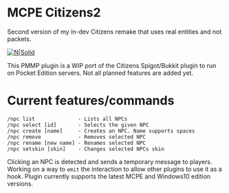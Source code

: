 # MCPE Citizens2
Second version of my in-dev Citizens remake that uses real entities and not packets.

[![N|Solid](http://i.imgur.com/yanYKEa.png)](https://nodesource.com/products/nsolid)

This PMMP plugin is a WIP port of the Citizens Spigot/Bukkit plugin to run on Pocket Edition servers. Not all planned features are added yet.

# Current features/commands
```
/npc list              - Lists all NPCs
/npc select [id]       - Selects the given NPC
/npc create [name]     - Creates an NPC. Name supports spaces
/npc remove            - Removes selected NPC
/npc rename [new name] - Renames selected NPC
/npc setskin [skin]    - Changes selected NPCs skin
```

Clicking an NPC is detected and sends a temporary message to players. Working on a way to `emit` the interaction to allow other plugins to use it as a hook. Plugin currently supports the latest MCPE and Windows10 edition versions.
